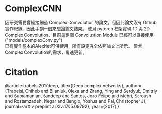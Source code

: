 # ComplexCNN
因研究需要曾經接觸過 Complex Comvolution 的論文，但因此論文沒有 Github 實作紀錄，因此手刻一個來驗證論文結果。
使用 pytorch 框架實現 1D 與 2D Complex Convolution，目前這兩個 Convolustion Module 已經可以直接使用。("models/complexConv.py")  
已有實作基本的AlexNet可供使用，所有設定完全依照論文上所示。
暫無Complex Convolution的需求，龜速更新。
# Citation
@article{trabelsi2017deep,
  title={Deep complex networks},
  author={Trabelsi, Chiheb and Bilaniuk, Olexa and Zhang, Ying and Serdyuk, Dmitriy and Subramanian, Sandeep and Santos, Joao Felipe and Mehri, Soroush and Rostamzadeh, Negar and Bengio, Yoshua and Pal, Christopher J},
  journal={arXiv preprint arXiv:1705.09792},
  year={2017}
}
